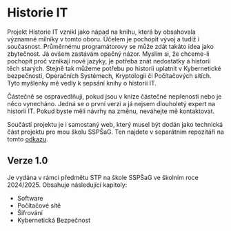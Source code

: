 # Historie IT
Projekt Historie IT vznikl jako nápad na knihu, která by obsahovala významné mílníky v tomto oboru. Účelem je pochopit vývoj a tudíž i současnost. Průměrnému programátorovy se může zdát takáto idea jako zbytečnost. Já ovšem zastávám opačný názor. Myslím si, že chceme-li pochopit proč vznikají nové jazyky, je potřeba znát nedostatky a historii těch starých. Stejně tak můžeme potřebu po historii uplatnit v Kybernetické bezpečnosti, Operačních Systémech, Kryptologii či Počítačových sítích. Tyto myšlenky mě vedly k sepsání knihy o historii IT.

Částečně se ospravedlňuji, pokud jsou v knize částečné nepřenosti nebo je něco vynecháno. Jedná se o první verzi a já nejsem dlouholetý expert na historii IT. Pokud byste měli návrhy na změnu, neváhejte mě kontaktovat.

Součástí projektu je i samostaný web, který musel být dodán jako technická část projektu pro mou školu SSPŠaG. Ten najdete v separátním repozitáři na tomto [odkazu](https://github.com/MichalKoudela/Book_Website).

## Verze 1.0
Je vydána v rámci předmětu STP na škole SSPŠaG ve školním roce 2024/2025. Obsahuje následující kapitoly:
- Software
- Počítačové sítě
- Šifrování
- Kybernetická Bezpečnost
